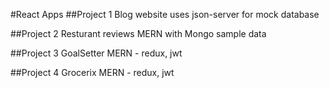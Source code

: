 #React Apps
##Project 1 
Blog website
uses json-server for mock database

##Project 2
Resturant reviews
MERN with Mongo sample data

##Project 3 
GoalSetter
MERN - redux, jwt

##Project 4 
Grocerix
MERN - redux, jwt